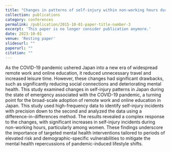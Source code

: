 ```yaml
---
title: "Changes in patterns of self-injury within non-working hours during the COVID-19 pandemic in Japan"
collection: publications
category: conferences
permalink: /publication/2015-10-01-paper-title-number-3
excerpt: 'This paper is no longer consider publication anymore.'
date: 2023-10-01
venue: 'Resting paper'
slidesurl: ""
paperurl: ""
citation: ""
---
```


As the COVID-19 pandemic ushered Japan into a new era of widespread remote work and online education, it reduced unnecessary travel and increased leisure time. However, these changes had significant drawbacks, such as significantly reducing social connections and deteriorating mental health. This study examined changes in self-injury patterns in Japan during the state of emergency associated with the COVID-19 pandemic, a turning point for the broad-scale adoption of remote work and online education in Japan. This study used high-frequency data to identify self-injury incidents with precision down to the second and analyzed the data using a difference-in-differences method. The results revealed a complex response to the changes, with significant increases in self-injury incidents during non-working hours, particularly among women. These findings underscore the importance of targeted mental health interventions tailored to periods of elevated risk and demographic-specific vulnerabilities to mitigate the mental health repercussions of pandemic-induced lifestyle shifts.
